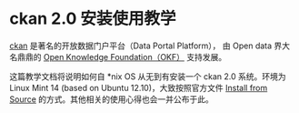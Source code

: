 # ckan 2.0 安装使用教学

[ckan](http://ckan.org/) 是著名的开放数据门户平台（Data Portal Platform）， 由 Open data 界大名鼎鼎的 [Open Knowledge Foundation（OKF）](http://www.okfn.org/) 支持发展。

这篇教学文档将说明如何自 \*nix OS 从无到有安装一个 ckan 2.0 系统。环境为 Linux Mint 14 (based on Ubuntu 12.10)，大致按照官方文件 [Install from Source](http://docs.ckan.org/en/ckan-2.0/install-from-source.html) 的方式。其他相关的使用心得也会一并公布于此。

